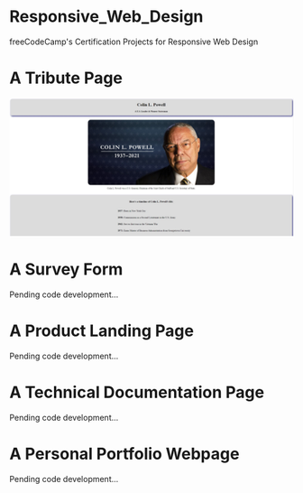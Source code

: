 # Responsive_Web_Design

freeCodeCamp's Certification Projects for Responsive Web Design

# A Tribute Page

<img src="/images/colin_powell.jpg">

# A Survey Form

Pending code development...

# A Product Landing Page

Pending code development...

# A Technical Documentation Page

Pending code development...

# A Personal Portfolio Webpage

Pending code development...
